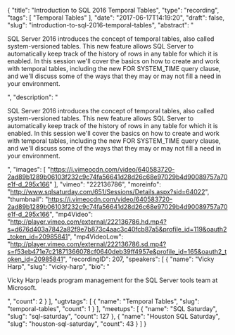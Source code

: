 {
  "title": "Introduction to SQL 2016 Temporal Tables",
  "type": "recording",
  "tags": [
    "Temporal Tables"
  ],
  "date": "2017-06-17T14:19:20",
  "draft": false,
  "slug": "introduction-to-sql-2016-temporal-tables",
  "abstract": "<p>SQL Server 2016 introduces the concept of temporal tables, also called system-versioned tables. This new feature allows SQL Server to automatically keep track of the history of rows in any table for which it is enabled. In this session we'll cover the basics on how to create and work with temporal tables, including the new FOR SYSTEM_TIME query clause, and we'll discuss some of the ways that they may or may not fill a need in your environment.</p>",
  "description": "<p>SQL Server 2016 introduces the concept of temporal tables, also called system-versioned tables. This new feature allows SQL Server to automatically keep track of the history of rows in any table for which it is enabled. In this session we'll cover the basics on how to create and work with temporal tables, including the new FOR SYSTEM_TIME query clause, and we'll discuss some of the ways that they may or may not fill a need in your environment.</p>",
  "images": [
    "https://i.vimeocdn.com/video/640583720-2ad89b1289b06103f232c9c74fa56641d28d26c68e97029b4d90089757a70e1f-d_295x166"
  ],
  "vimeo": "222136786",
  "moreinfo": "http://www.sqlsaturday.com/651/Sessions/Details.aspx?sid=64022",
  "thumbnail": "https://i.vimeocdn.com/video/640583720-2ad89b1289b06103f232c9c74fa56641d28d26c68e97029b4d90089757a70e1f-d_295x166",
  "mp4Video": "http://player.vimeo.com/external/222136786.hd.mp4?s=d676d403a7842a82f9e7b873c4aac3c40fcb87a5&profile_id=119&oauth2_token_id=20985841",
  "mp4VideoLow": "http://player.vimeo.com/external/222136786.sd.mp4?s=f53eb471e7c21871366078cf0640deb39ff4957e&profile_id=165&oauth2_token_id=20985841",
  "recordingID": 207,
  "speakers": [
    {
      "name": "Vicky Harp",
      "slug": "vicky-harp",
      "bio": "<p>Vicky Harp leads program management for the SQL Server tools team at Microsoft.</p>",
      "count": 2
    }
  ],
  "ugtvtags": [
    {
      "name": "Temporal Tables",
      "slug": "temporal-tables",
      "count": 1
    }
  ],
  "meetups": [
    {
      "name": "SQL Saturday",
      "slug": "sql-saturday",
      "count": 127
    },
    {
      "name": "Houston SQL Saturday",
      "slug": "houston-sql-saturday",
      "count": 43
    }
  ]
}